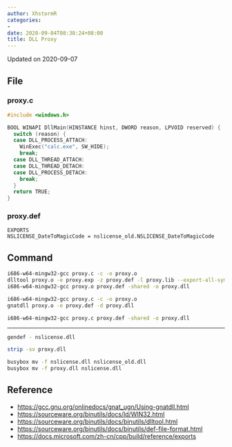 ```yaml
---
author: XhstormR
categories:
-
date: 2020-09-04T08:38:24+08:00
title: DLL Proxy
---
```


<!--more-->

Updated on 2020-09-07

>

## File

### proxy.c
```c
#include <windows.h>

BOOL WINAPI DllMain(HINSTANCE hinst, DWORD reason, LPVOID reserved) {
  switch (reason) {
  case DLL_PROCESS_ATTACH:
    WinExec("calc.exe", SW_HIDE);
    break;
  case DLL_THREAD_ATTACH:
  case DLL_THREAD_DETACH:
  case DLL_PROCESS_DETACH:
    break;
  }
  return TRUE;
}
```

### proxy.def
```
EXPORTS
NSLICENSE_DateToMagicCode = nslicense_old.NSLICENSE_DateToMagicCode
```

## Command

```bash
i686-w64-mingw32-gcc proxy.c -c -o proxy.o
dlltool proxy.o -e proxy.exp -z proxy.def -l proxy.lib --export-all-symbols
i686-w64-mingw32-gcc proxy.o proxy.def -shared -o proxy.dll
```

```bash
i686-w64-mingw32-gcc proxy.c -c -o proxy.o
gnatdll proxy.o -e proxy.def -d proxy.dll
```

```bash
i686-w64-mingw32-gcc proxy.c proxy.def -shared -o proxy.dll
```

---

```bash
gendef - nslicense.dll

strip -sv proxy.dll

busybox mv -f nslicense.dll nslicense_old.dll
busybox mv -f proxy.dll nslicense.dll
```

## Reference
* https://gcc.gnu.org/onlinedocs/gnat_ugn/Using-gnatdll.html
* https://sourceware.org/binutils/docs/ld/WIN32.html
* https://sourceware.org/binutils/docs/binutils/dlltool.html
* https://sourceware.org/binutils/docs/binutils/def-file-format.html
* https://docs.microsoft.com/zh-cn/cpp/build/reference/exports
